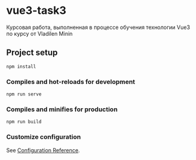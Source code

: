 # vue3-task3

Курсовая работа, выполненная в процессе обучения технологии Vue3 по курсу от Vladilen Minin
## Project setup
```
npm install
```

### Compiles and hot-reloads for development
```
npm run serve
```

### Compiles and minifies for production
```
npm run build
```

### Customize configuration
See [Configuration Reference](https://cli.vuejs.org/config/).

